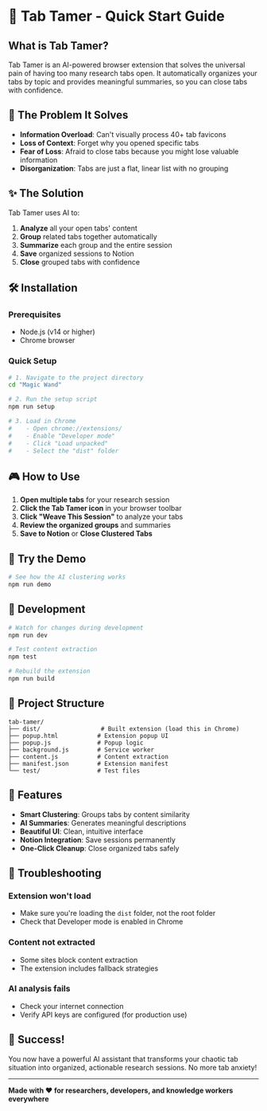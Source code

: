 # 🚀 Tab Tamer - Quick Start Guide

## What is Tab Tamer?

Tab Tamer is an AI-powered browser extension that solves the universal pain of having too many research tabs open. It automatically organizes your tabs by topic and provides meaningful summaries, so you can close tabs with confidence.

## 🎯 The Problem It Solves

- **Information Overload**: Can't visually process 40+ tab favicons
- **Loss of Context**: Forget why you opened specific tabs
- **Fear of Loss**: Afraid to close tabs because you might lose valuable information
- **Disorganization**: Tabs are just a flat, linear list with no grouping

## ✨ The Solution

Tab Tamer uses AI to:
1. **Analyze** all your open tabs' content
2. **Group** related tabs together automatically
3. **Summarize** each group and the entire session
4. **Save** organized sessions to Notion
5. **Close** grouped tabs with confidence

## 🛠️ Installation

### Prerequisites
- Node.js (v14 or higher)
- Chrome browser

### Quick Setup
```bash
# 1. Navigate to the project directory
cd "Magic Wand"

# 2. Run the setup script
npm run setup

# 3. Load in Chrome
#    - Open chrome://extensions/
#    - Enable "Developer mode"
#    - Click "Load unpacked"
#    - Select the "dist" folder
```

## 🎮 How to Use

1. **Open multiple tabs** for your research session
2. **Click the Tab Tamer icon** in your browser toolbar
3. **Click "Weave This Session"** to analyze your tabs
4. **Review the organized groups** and summaries
5. **Save to Notion** or **Close Clustered Tabs**

## 🧪 Try the Demo

```bash
# See how the AI clustering works
npm run demo
```

## 🔧 Development

```bash
# Watch for changes during development
npm run dev

# Test content extraction
npm test

# Rebuild the extension
npm run build
```

## 📁 Project Structure

```
tab-tamer/
├── dist/                 # Built extension (load this in Chrome)
├── popup.html           # Extension popup UI
├── popup.js             # Popup logic
├── background.js        # Service worker
├── content.js           # Content extraction
├── manifest.json        # Extension manifest
└── test/                # Test files
```

## 🎨 Features

- **Smart Clustering**: Groups tabs by content similarity
- **AI Summaries**: Generates meaningful descriptions
- **Beautiful UI**: Clean, intuitive interface
- **Notion Integration**: Save sessions permanently
- **One-Click Cleanup**: Close organized tabs safely

## 🚨 Troubleshooting

### Extension won't load
- Make sure you're loading the `dist` folder, not the root folder
- Check that Developer mode is enabled in Chrome

### Content not extracted
- Some sites block content extraction
- The extension includes fallback strategies

### AI analysis fails
- Check your internet connection
- Verify API keys are configured (for production use)

## 🎉 Success!

You now have a powerful AI assistant that transforms your chaotic tab situation into organized, actionable research sessions. No more tab anxiety!

---

**Made with ❤️ for researchers, developers, and knowledge workers everywhere**
